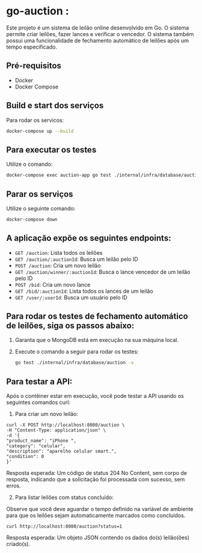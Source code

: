 # go-auction : 

Este projeto é um sistema de leilão online desenvolvido em Go. O sistema permite criar leilões, fazer lances e verificar o vencedor. O sistema também possui uma funcionalidade de fechamento automático de leilões após um tempo especificado.

## Pré-requisitos

- Docker
- Docker Compose

## **Build e start dos serviços**
  Para rodar os servicos:
  ```sh
  docker-compose up --build
  ```

## Para executar os testes

  Utilize o comando:
  ```sh
  docker-compose exec auction-app go test ./internal/infra/database/auction -v
  ```

## **Parar os serviços**

  Utilize o seguinte comando:
  ```sh
  docker-compose down
  ```


## A aplicação expõe os seguintes endpoints:

- `GET /auction`: Lista todos os leilões
- `GET /auction/:auctionId`: Busca um leilão pelo ID
- `POST /auction`: Cria um novo leilão
- `GET /auction/winner/:auctionId`: Busca o lance vencedor de um leilão pelo ID
- `POST /bid`: Cria um novo lance
- `GET /bid/:auctionId`: Lista todos os lances de um leilão
- `GET /user/:userId`: Busca um usuário pelo ID


## Para rodar os testes de fechamento automático de leilões, siga os passos abaixo:

1. Garanta que o MongoDB está em execução na sua máquina local.
2. Execute o comando a seguir para rodar os testes:

    ```sh
    go test ./internal/infra/database/auction -v
    ```

## Para testar a API:

Após o contêiner estar em execução, você pode testar a API usando os seguintes comandos curl:

1. Para criar um novo leilão:
```
curl -X POST http://localhost:8080/auction \
-H "Content-Type: application/json" \
-d '{
"product_name": "iPhone ",
"category": "celular",
"description": "aparelho celular smart.",
"condition": 0
}'
```

Resposta esperada: Um código de status 204 No Content, sem corpo de resposta, indicando que a solicitação foi processada com sucesso, sem erros.

2. Para listar leilões com status concluído:

Observe que você deve aguardar o tempo definido na variável de ambiente para que os leilões sejam automaticamente marcados como concluídos.

```
curl http://localhost:8080/auction?status=1
```
Resposta esperada: Um objeto JSON contendo os dados do(s) leilão(ões) criado(s).
